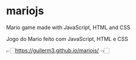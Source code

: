 # mariojs

 Mario game made with JavaScript, HTML and CSS  

 Jogo do Mario feito com JavaScript, HTML e CSS  

👉🏻https://guilerm3.github.io/mariojs/ 👈🏻
